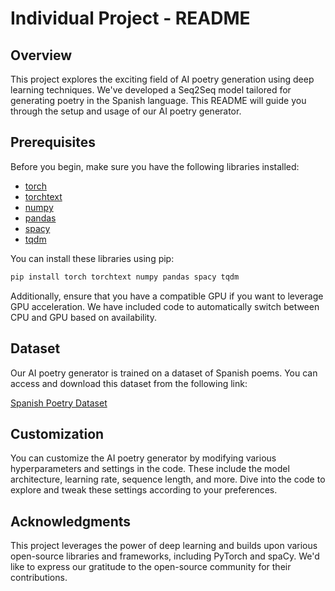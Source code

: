 # Individual Project - README

## Overview
This project explores the exciting field of AI poetry generation using deep learning techniques. We've developed a Seq2Seq model tailored for generating poetry in the Spanish language. This README will guide you through the setup and usage of our AI poetry generator.

## Prerequisites
Before you begin, make sure you have the following libraries installed:
- [torch](https://pytorch.org/)
- [torchtext](https://github.com/pytorch/text)
- [numpy](https://numpy.org/)
- [pandas](https://pandas.pydata.org/)
- [spacy](https://spacy.io/)
- [tqdm](https://tqdm.github.io/)

You can install these libraries using pip:

```bash
pip install torch torchtext numpy pandas spacy tqdm
```

Additionally, ensure that you have a compatible GPU if you want to leverage GPU acceleration. We have included code to automatically switch between CPU and GPU based on availability. 

## Dataset
Our AI poetry generator is trained on a dataset of Spanish poems. You can access and download this dataset from the following link:

[Spanish Poetry Dataset](https://www.kaggle.com/datasets/andreamorgar/spanish-poetry-dataset)

## Customization
You can customize the AI poetry generator by modifying various hyperparameters and settings in the code. These include the model architecture, learning rate, sequence length, and more. Dive into the code to explore and tweak these settings according to your preferences.

## Acknowledgments
This project leverages the power of deep learning and builds upon various open-source libraries and frameworks, including PyTorch and spaCy. We'd like to express our gratitude to the open-source community for their contributions.
